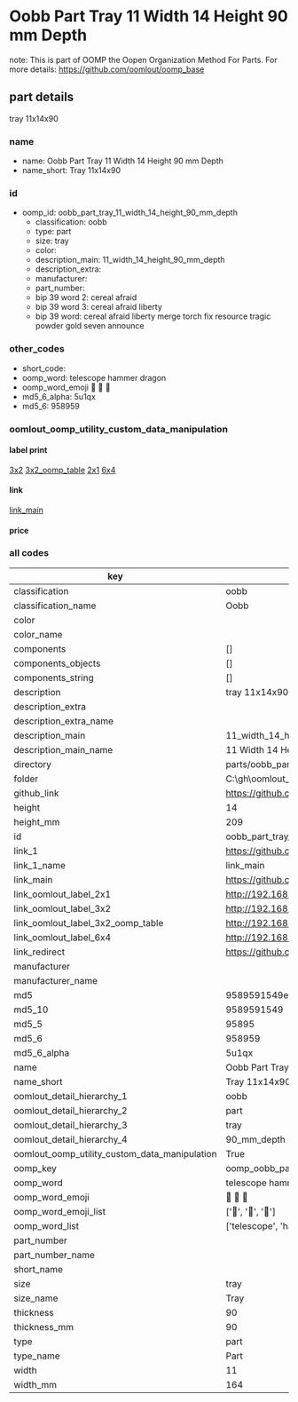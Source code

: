 # Oobb Part Tray 11 Width 14 Height 90 mm Depth  

note: This is part of OOMP the Oopen Organization Method For Parts. For more details: https://github.com/oomlout/oomp_base

##  part details
  



tray 11x14x90



### name
* name: Oobb Part Tray 11 Width 14 Height 90 mm Depth
* name_short: Tray 11x14x90 
### id
* oomp_id: oobb_part_tray_11_width_14_height_90_mm_depth
  * classification: oobb
  * type: part
  * size: tray
  * color: 
  * description_main: 11_width_14_height_90_mm_depth
  * description_extra: 
  * manufacturer: 
  * part_number: 
  * bip 39 word 2: cereal afraid
  * bip 39 word 3: cereal afraid liberty
  * bip 39 word: cereal afraid liberty merge torch fix resource tragic powder gold seven announce

### other_codes
* short_code: 
* oomp_word: telescope hammer dragon
* oomp_word_emoji :telescope: :hammer: :dragon:
* md5_6_alpha: 5u1qx
* md5_6: 958959






### oomlout_oomp_utility_custom_data_manipulation
#### label print
[3x2](http://192.168.1.245:1112/?label=oomp%205u1qx)
[3x2_oomp_table](http://192.168.1.108:1112/?label=oomp%205u1qx)
[2x1](http://192.168.1.242:1112/?label=oomp%205u1qx)
[6x4](http://192.168.1.55:1112/?label=oomp%205u1qx)    

#### link

[link_main](https://github.com/oomlout/oomlout_oobb_version_4_generated_parts/tree/main/navigation_oomp/oobb/part/tray/11_width_14_height_90_mm_depth/part)                              

#### price







### all codes 
| key | value |  
| --- | --- |  
| classification | oobb |  
| classification_name | Oobb |  
| color |  |  
| color_name |  |  
| components | [] |  
| components_objects | [] |  
| components_string | [] |  
| description | tray 11x14x90 |  
| description_extra |  |  
| description_extra_name |  |  
| description_main | 11_width_14_height_90_mm_depth |  
| description_main_name | 11 Width 14 Height 90 mm Depth |  
| directory | parts/oobb_part_tray_11_width_14_height_90_mm_depth |  
| folder | C:\gh\oomlout_oobb_version_4_generated_parts\parts\oobb_part_tray_11_width_14_height_90_mm_depth |  
| github_link | https://github.com/oomlout/oomlout_oomp_part_src/tree/main/parts/oobb_part_tray_11_width_14_height_90_mm_depth |  
| height | 14 |  
| height_mm | 209 |  
| id | oobb_part_tray_11_width_14_height_90_mm_depth |  
| link_1 | https://github.com/oomlout/oomlout_oobb_version_4_generated_parts/tree/main/navigation_oomp/oobb/part/tray/11_width_14_height_90_mm_depth/part |  
| link_1_name | link_main |  
| link_main | https://github.com/oomlout/oomlout_oobb_version_4_generated_parts/tree/main/navigation_oomp/oobb/part/tray/11_width_14_height_90_mm_depth/part |  
| link_oomlout_label_2x1 | http://192.168.1.242:1112/?label=oomp%205u1qx |  
| link_oomlout_label_3x2 | http://192.168.1.245:1112/?label=oomp%205u1qx |  
| link_oomlout_label_3x2_oomp_table | http://192.168.1.108:1112/?label=oomp%205u1qx |  
| link_oomlout_label_6x4 | http://192.168.1.55:1112/?label=oomp%205u1qx |  
| link_redirect | https://github.com/oomlout/oomlout_oobb_version_4_generated_parts/tree/main/parts/oobb_tray_11_14_90 |  
| manufacturer |  |  
| manufacturer_name |  |  
| md5 | 9589591549e6f6f16072a8b701c1212c |  
| md5_10 | 9589591549 |  
| md5_5 | 95895 |  
| md5_6 | 958959 |  
| md5_6_alpha | 5u1qx |  
| name | Oobb Part Tray 11 Width 14 Height 90 mm Depth |  
| name_short | Tray 11x14x90  |  
| oomlout_detail_hierarchy_1 | oobb |  
| oomlout_detail_hierarchy_2 | part |  
| oomlout_detail_hierarchy_3 | tray |  
| oomlout_detail_hierarchy_4 | 90_mm_depth |  
| oomlout_oomp_utility_custom_data_manipulation | True |  
| oomp_key | oomp_oobb_part_tray_11_width_14_height_90_mm_depth |  
| oomp_word | telescope hammer dragon |  
| oomp_word_emoji | :telescope: :hammer: :dragon: |  
| oomp_word_emoji_list | [':telescope:', ':hammer:', ':dragon:'] |  
| oomp_word_list | ['telescope', 'hammer', 'dragon'] |  
| part_number |  |  
| part_number_name |  |  
| short_name |  |  
| size | tray |  
| size_name | Tray |  
| thickness | 90 |  
| thickness_mm | 90 |  
| type | part |  
| type_name | Part |  
| width | 11 |  
| width_mm | 164 |  
